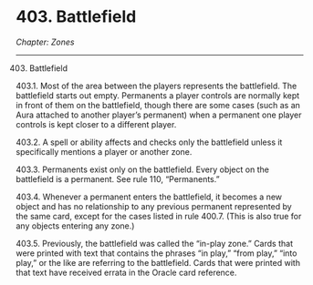# 403. Battlefield

*Chapter: Zones*

---

403. Battlefield



403.1. Most of the area between the players represents the battlefield. The battlefield starts out empty. Permanents a player controls are normally kept in front of them on the battlefield, though there are some cases (such as an Aura attached to another player’s permanent) when a permanent one player controls is kept closer to a different player.



403.2. A spell or ability affects and checks only the battlefield unless it specifically mentions a player or another zone.



403.3. Permanents exist only on the battlefield. Every object on the battlefield is a permanent. See rule 110, “Permanents.”



403.4. Whenever a permanent enters the battlefield, it becomes a new object and has no relationship to any previous permanent represented by the same card, except for the cases listed in rule 400.7. (This is also true for any objects entering any zone.)



403.5. Previously, the battlefield was called the “in-play zone.” Cards that were printed with text that contains the phrases “in play,” “from play,” “into play,” or the like are referring to the battlefield. Cards that were printed with that text have received errata in the Oracle card reference.


